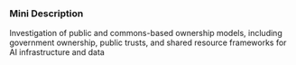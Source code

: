 ### Mini Description

Investigation of public and commons-based ownership models, including government ownership, public trusts, and shared resource frameworks for AI infrastructure and data
